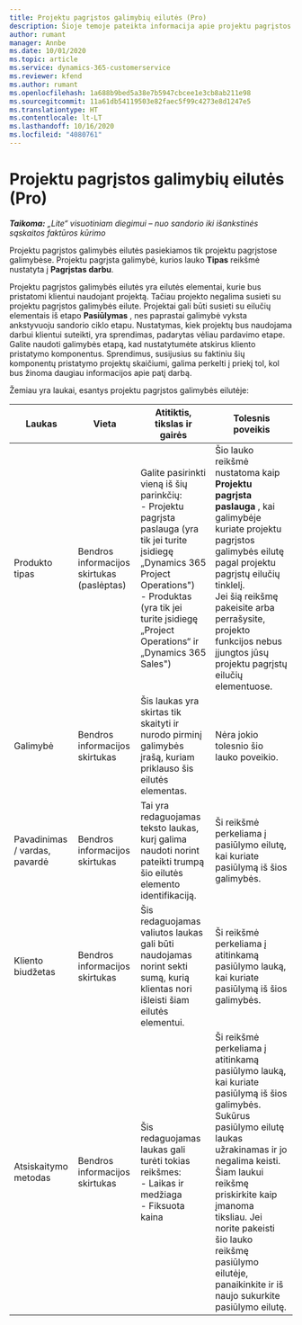 ```yaml
---
title: Projektu pagrįstos galimybių eilutės (Pro)
description: Šioje temoje pateikta informacija apie projektu pagrįstos galimybės eilutes. (Pro)
author: rumant
manager: Annbe
ms.date: 10/01/2020
ms.topic: article
ms.service: dynamics-365-customerservice
ms.reviewer: kfend
ms.author: rumant
ms.openlocfilehash: 1a688b9bed5a38e7b5947cbcee1e3cb8ab211e98
ms.sourcegitcommit: 11a61db54119503e82faec5f99c4273e8d1247e5
ms.translationtype: HT
ms.contentlocale: lt-LT
ms.lasthandoff: 10/16/2020
ms.locfileid: "4080761"
---
```

# <a name="project-based-opportunity-lines-pro"></a>Projektu pagrįstos galimybių eilutės (Pro)

_**Taikoma:** „Lite“ visuotiniam diegimui – nuo sandorio iki išankstinės sąskaitos faktūros kūrimo_

Projektu pagrįstos galimybės eilutės pasiekiamos tik projektu pagrįstose galimybėse. Projektu pagrįsta galimybė, kurios lauko **Tipas** reikšmė nustatyta į **Pagrįstas darbu**.

Projektu pagrįstos galimybės eilutės yra eilutės elementai, kurie bus pristatomi klientui naudojant projektą. Tačiau projekto negalima susieti su projektu pagrįstos galimybės eilute. Projektai gali būti susieti su eilučių elementais iš etapo **Pasiūlymas** , nes paprastai galimybė vyksta ankstyvuoju sandorio ciklo etapu. Nustatymas, kiek projektų bus naudojama darbui klientui suteikti, yra sprendimas, padarytas vėliau pardavimo etape. Galite naudoti galimybės etapą, kad nustatytumėte atskirus kliento pristatymo komponentus. Sprendimus, susijusius su faktiniu šių komponentų pristatymo projektų skaičiumi, galima perkelti į priekį tol, kol bus žinoma daugiau informacijos apie patį darbą.

Žemiau yra laukai, esantys projektu pagrįstos galimybės eilutėje:

| **Laukas** | **Vieta** | **Atitiktis, tikslas ir gairės** | **Tolesnis poveikis** |
| --- | --- | --- | --- |
| Produkto tipas | Bendros informacijos skirtukas (paslėptas) | Galite pasirinkti vieną iš šių parinkčių:</br>- Projektu pagrįsta paslauga (yra tik jei turite įsidiegę „Dynamics 365 Project Operations")</br>- Produktas (yra tik jei turite įsidiegę „Project Operations“ ir „Dynamics 365 Sales") | Šio lauko reikšmė nustatoma kaip **Projektu pagrįsta paslauga** , kai galimybėje kuriate projektu pagrįstos galimybės eilutę pagal projektu pagrįstų eilučių tinklelį. <br> Jei šią reikšmę pakeisite arba perrašysite, projekto funkcijos nebus įjungtos jūsų projektu pagrįstų eilučių elementuose. |
| Galimybė | Bendros informacijos skirtukas | Šis laukas yra skirtas tik skaityti ir nurodo pirminį galimybės įrašą, kuriam priklauso šis eilutės elementas. | Nėra jokio tolesnio šio lauko poveikio. |
| Pavadinimas / vardas, pavardė | Bendros informacijos skirtukas | Tai yra redaguojamas teksto laukas, kurį galima naudoti norint pateikti trumpą šio eilutės elemento identifikaciją. | Ši reikšmė perkeliama į pasiūlymo eilutę, kai kuriate pasiūlymą iš šios galimybės. |
| Kliento biudžetas | Bendros informacijos skirtukas | Šis redaguojamas valiutos laukas gali būti naudojamas norint sekti sumą, kurią klientas nori išleisti šiam eilutės elementui. | Ši reikšmė perkeliama į atitinkamą pasiūlymo lauką, kai kuriate pasiūlymą iš šios galimybės. |
| Atsiskaitymo metodas | Bendros informacijos skirtukas | Šis redaguojamas laukas gali turėti tokias reikšmes:</br>- Laikas ir medžiaga</br>- Fiksuota kaina | Ši reikšmė perkeliama į atitinkamą pasiūlymo lauką, kai kuriate pasiūlymą iš šios galimybės. Sukūrus pasiūlymo eilutę laukas užrakinamas ir jo negalima keisti. Šiam laukui reikšmę priskirkite kaip įmanoma tiksliau. Jei norite pakeisti šio lauko reikšmę pasiūlymo eilutėje, panaikinkite ir iš naujo sukurkite pasiūlymo eilutę. |

